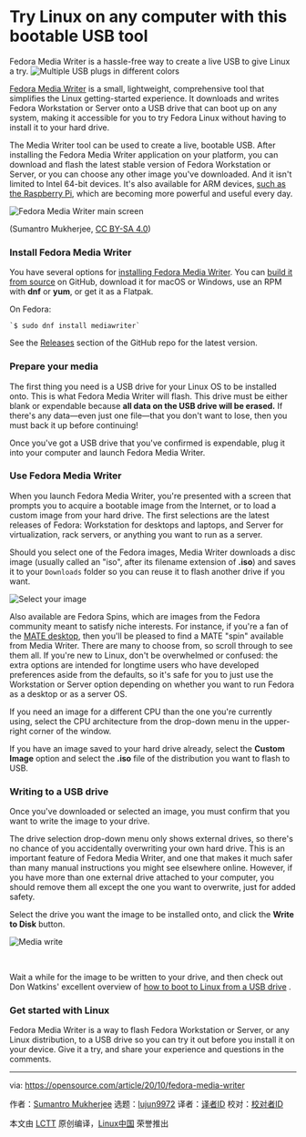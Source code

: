 [#]: collector: (lujun9972)
[#]: translator: (geekpi)
[#]: reviewer: ( )
[#]: publisher: ( )
[#]: url: ( )
[#]: subject: (Try Linux on any computer with this bootable USB tool)
[#]: via: (https://opensource.com/article/20/10/fedora-media-writer)
[#]: author: (Sumantro Mukherjee https://opensource.com/users/sumantro)

Try Linux on any computer with this bootable USB tool
======
Fedora Media Writer is a hassle-free way to create a live USB to give
Linux a try.
![Multiple USB plugs in different colors][1]

[Fedora Media Writer][2] is a small, lightweight, comprehensive tool that simplifies the Linux getting-started experience. It downloads and writes Fedora Workstation or Server onto a USB drive that can boot up on any system, making it accessible for you to try Fedora Linux without having to install it to your hard drive.

The Media Writer tool can be used to create a live, bootable USB. After installing the Fedora Media Writer application on your platform, you can download and flash the latest stable version of Fedora Workstation or Server, or you can choose any other image you've downloaded. And it isn't limited to Intel 64-bit devices. It's also available for ARM devices, [such as the Raspberry Pi][3], which are becoming more powerful and useful every day.

![Fedora Media Writer main screen][4]

(Sumantro Mukherjee, [CC BY-SA 4.0][5])

### Install Fedora Media Writer

You have several options for [installing Fedora Media Writer][6]. You can [build it from source][7] on GitHub, download it for macOS or Windows, use an RPM with **dnf** or **yum**, or get it as a Flatpak.

On Fedora:


```
`$ sudo dnf install mediawriter`
```

See the [Releases][8] section of the GitHub repo for the latest version.

### Prepare your media

The first thing you need is a USB drive for your Linux OS to be installed onto. This is what Fedora Media Writer will flash. This drive must be either blank or expendable because **all data on the USB drive will be erased.** If there's any data—even just one file—that you don't want to lose, then you must back it up before continuing!

Once you've got a USB drive that you've confirmed is expendable, plug it into your computer and launch Fedora Media Writer.

### Use Fedora Media Writer

When you launch Fedora Media Writer, you're presented with a screen that prompts you to acquire a bootable image from the Internet, or to load a custom image from your hard drive. The first selections are the latest releases of Fedora: Workstation for desktops and laptops, and Server for virtualization, rack servers, or anything you want to run as a server.

Should you select one of the Fedora images, Media Writer downloads a disc image (usually called an "iso", after its filename extension of **.iso**) and saves it to your `Downloads` folder so you can reuse it to flash another drive if you want.

![Select your image][9]

Also available are Fedora Spins, which are images from the Fedora community meant to satisfy niche interests. For instance, if you're a fan of the [MATE desktop][10], then you'll be pleased to find a MATE "spin" available from Media Writer. There are many to choose from, so scroll through to see them all. If you're new to Linux, don't be overwhelmed or confused: the extra options are intended for longtime users who have developed preferences aside from the defaults, so it's safe for you to just use the Workstation or Server option depending on whether you want to run Fedora as a desktop or as a server OS.

If you need an image for a different CPU than the one you're currently using, select the CPU architecture from the drop-down menu in the upper-right corner of the window.

If you have an image saved to your hard drive already, select the **Custom Image** option and select the **.iso** file of the distribution you want to flash to USB.

### Writing to a USB drive

Once you've downloaded or selected an image, you must confirm that you want to write the image to your drive.

The drive selection drop-down menu only shows external drives, so there's no chance of you accidentally overwriting your own hard drive. This is an important feature of Fedora Media Writer, and one that makes it much safer than many manual instructions you might see elsewhere online. However, if you have more than one external drive attached to your computer, you should remove them all except the one you want to overwrite, just for added safety.

Select the drive you want the image to be installed onto, and click the **Write to Disk** button.

![Media write][11]

 

Wait a while for the image to be written to your drive, and then check out Don Watkins' excellent overview of [how to boot to Linux from a USB drive][12] .

### Get started with Linux

Fedora Media Writer is a way to flash Fedora Workstation or Server, or any Linux distribution, to a USB drive so you can try it out before you install it on your device. Give it a try, and share your experience and questions in the comments.

--------------------------------------------------------------------------------

via: https://opensource.com/article/20/10/fedora-media-writer

作者：[Sumantro Mukherjee][a]
选题：[lujun9972][b]
译者：[译者ID](https://github.com/译者ID)
校对：[校对者ID](https://github.com/校对者ID)

本文由 [LCTT](https://github.com/LCTT/TranslateProject) 原创编译，[Linux中国](https://linux.cn/) 荣誉推出

[a]: https://opensource.com/users/sumantro
[b]: https://github.com/lujun9972
[1]: https://opensource.com/sites/default/files/styles/image-full-size/public/lead-images/usb-hardware.png?itok=ROPtNZ5V (Multiple USB plugs in different colors)
[2]: https://github.com/FedoraQt/MediaWriter
[3]: https://fedoraproject.org/wiki/Architectures/ARM/Raspberry_Pi
[4]: https://opensource.com/sites/default/files/uploads/fmw_mainscreen.png (Fedora Media Writer main screen)
[5]: https://creativecommons.org/licenses/by-sa/4.0/
[6]: https://docs.fedoraproject.org/en-US/fedora/f32/install-guide/install/Preparing_for_Installation/#_fedora_media_writer
[7]: https://github.com/FedoraQt/MediaWriter#building
[8]: https://github.com/FedoraQt/MediaWriter/releases
[9]: https://opensource.com/sites/default/files/mediawriter-image.png
[10]: https://opensource.com/article/19/12/mate-linux-desktop
[11]: https://opensource.com/sites/default/files/mediawriter-write.png (Media write)
[12]: https://opensource.com/article/20/4/first-linux-computer
